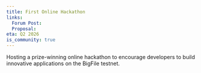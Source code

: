```yaml
---
title: First Online Hackathon
links:
  Forum Post:
  Proposal:
eta: Q2 2026
is_community: true
---
```


Hosting a prize-winning online hackathon to encourage developers to build innovative applications on the BigFile testnet.